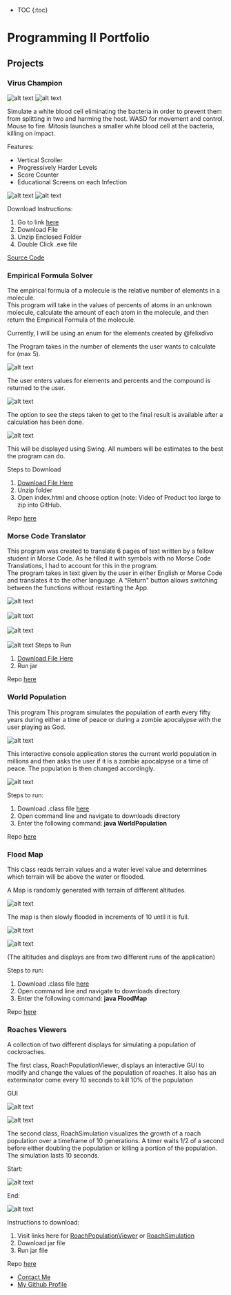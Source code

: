 * TOC
{:toc}


# Programming II Portfolio

## Projects

### Virus Champion


![alt text](https://kragula.github.io/Programming-II-Portfolio/VirusChampion/Screenshots/TitleScreen.png "Title Screen")
![alt text](https://kragula.github.io/Programming-II-Portfolio/VirusChampion/Screenshots/InstructionScreen.png "Instructions Screen")

Simulate a white blood cell eliminating the bacteria in order to prevent them from splitting in two and harming the host.  WASD for movement and control.  Mouse to fire.  Mitosis launches a smaller white blood cell at the bacteria, killing on impact.

Features:
<ul>
<li> Vertical Scroller</li>
<li> Progressively Harder Levels</li>
<li> Score Counter</li>
<li> Educational Screens on each Infection</li>
</ul>

![alt text](https://kragula.github.io/Programming-II-Portfolio/VirusChampion/Screenshots/Cellsgame.png "Gameplay")
![alt text](https://kragula.github.io/Programming-II-Portfolio/VirusChampion/Screenshots/Cellsend.png "Game Over")


Download Instructions:

1. Go to link [here](https://drive.google.com/open?id=0ByM0es_F6i1FekhHdDZrZEtseEU)
2. Download File
3. Unzip Enclosed Folder
4. Double Click .exe file

[Source Code](https://github.com/KRagula/Programming-II-Portfolio/tree/master/VirusChampion/src)

### Empirical Formula Solver

The empirical formula of a molecule is the relative number of elements in a molecule.  
This program will take in the values of percents of atoms in an unknown molecule, calculate the amount of each atom in the molecule, and then return the Empirical Formula of the molecule.

Currently, I will be using an enum for the elements created by @felixdivo

The Program takes in the number of elements the user wants to calculate for (max 5).  

![alt text](https://kragula.github.io/Programming-II-Portfolio/EmpiricalFormulaSolver/Screenshots/EmpirFormEntry.png)

The user enters values for elements and percents and the compound is returned to the user.  

![alt text](https://kragula.github.io/Programming-II-Portfolio/EmpiricalFormulaSolver/Screenshots/CalculatorScreen.png)

The option to see the steps taken to get to the final result is available after a calculation has been done.

![alt text](https://kragula.github.io/Programming-II-Portfolio/EmpiricalFormulaSolver/Screenshots/InstructionsCalc.png)

This will be displayed using Swing.  All numbers will be estimates to the best the program can do.

Steps to Download
1. [Download File Here](https://github.com/KRagula/Programming-II-Portfolio/blob/master/EmpiricalFormulaSolver/EmpirFormulaSolver.zip)
2. Unzip folder
3. Open index.html and choose option (note: Video of Product too large to zip into GitHub.

Repo [here](https://github.com/KRagula/Programming-II-Portfolio/blob/master/EmpiricalFormulaSolver)

### Morse Code Translator

This program was created to translate 6 pages of text written by a fellow student in Morse Code.  As he filled it with symbols with no Morse Code Translations, I had to account for this in the program.  
The program takes in text given by the user in either English or Morse Code and translates it to the other language.  A "Return" button allows switching between the functions without restarting the App.  

![alt text](https://github.com/KRagula/WebPortfolio/blob/master/MorseTranslator/Screenshots/Entry.png)
<br/><br/>
![alt text](https://github.com/KRagula/WebPortfolio/blob/master/MorseTranslator/Screenshots/English.png)
<br/><br/>
![alt text](https://github.com/KRagula/WebPortfolio/blob/master/MorseTranslator/Screenshots/Morse.png)
<br/><br/>
![alt text](https://github.com/KRagula/WebPortfolio/blob/master/MorseTranslator/Screenshots/Translate.png)
Steps to Run

1. [Download File Here](https://github.com/KRagula/WebPortfolio/blob/master/MorseTranslator/MorseTranslator.jar)
2. Run jar

Repo [here](https://github.com/KRagula/WebPortfolio/blob/master/MorseTranslator)

### World Population

This program This program simulates the population of earth every fifty years
during either a time of peace or during a zombie apocalypse with the user
playing as God.

![alt text](https://kragula.github.io/Programming-II-Portfolio/WorldPopulation/Screenshots/WorldPopScreen.png "Display")

This interactive console application stores the current world population in millions and then asks the user if it is a zombie apocalpyse or a time of peace.  The population is then changed accordingly.

![alt text](https://kragula.github.io/Programming-II-Portfolio/WorldPopulation/Screenshots/EndScreen.png "Display")

Steps to run:
1. Download .class file [here](https://github.com/KRagula/Programming-II-Portfolio/blob/master/WorldPopulation/WorldPopulation.class)
2. Open command line and navigate to downloads directory
3. Enter the following command: **java WorldPopulation**

Repo [here](https://github.com/KRagula/Programming-II-Portfolio/blob/master/WorldPopulation)

### Flood Map
This class reads terrain values and a water level value and determines which terrain will be above the water or flooded.

A Map is randomly generated with terrain of different altitudes.

![alt text](https://kragula.github.io/Programming-II-Portfolio/FloodMap/Screenshots/FloodMapAlt.png "Display")

The map is then slowly flooded in increments of 10 until it is full.

![alt text](https://kragula.github.io/Programming-II-Portfolio/FloodMap/Screenshots/FloodMapPartial.png "Partial")

![alt text](https://kragula.github.io/Programming-II-Portfolio/FloodMap/Screenshots/FloodMapFull.png "Display")

(The altitudes and displays are from two different runs of the application)

Steps to run:
1. Download .class file [here](https://github.com/KRagula/Programming-II-Portfolio/blob/master/FloodMap/FloodMap.class)
2. Open command line and navigate to downloads directory
3. Enter the following command: **java FloodMap**

Repo [here](https://github.com/KRagula/Programming-II-Portfolio/blob/master/FloodMap)

### Roaches Viewers

A collection of two different displays for simulating a population of cockroaches.

The first class, RoachPopulationViewer, displays an interactive GUI to modify and change the values of the population of
roaches.  It also has an exterminator come every 10 seconds to kill 10% of the population

GUI

![alt text](https://kragula.github.io/Programming-II-Portfolio/Roaches/Screenshots/RoachViewerStart.png)

![alt text](https://kragula.github.io/Programming-II-Portfolio/Roaches/Screenshots/RoachViewerDouble.png)

The second class, RoachSimulation visualizes the growth of a roach population over a timeframe of 10 generations.  A timer waits
1/2 of a second before either doubling the population or killing a portion of the population.  The simulation lasts 10 seconds.

Start:

![alt text](https://kragula.github.io/Programming-II-Portfolio/Roaches/Screenshots/RoachesPartial.png)

End:

![alt text](https://kragula.github.io/Programming-II-Portfolio/Roaches/Screenshots/RoachesFinal.png)

Instructions to download:
1. Visit links here for [RoachPopulationViewer](https://github.com/KRagula/Programming-II-Portfolio/blob/master/Roaches/RoachPopulationViewer.jar) or [RoachSimulation](https://github.com/KRagula/Programming-II-Portfolio/blob/master/Roaches/RoachSimulation.jar)
2. Download jar file
3. Run jar file

Repo [here](https://github.com/KRagula/Programming-II-Portfolio/blob/master/Roaches)

<footer>
    		<ul>
        		<li><a href="mailto:k.ragula1@gmail.com">Contact Me</a></li>
        		<li><a href="https://github.com/KRagula">My Github Profile</a></li>
            
